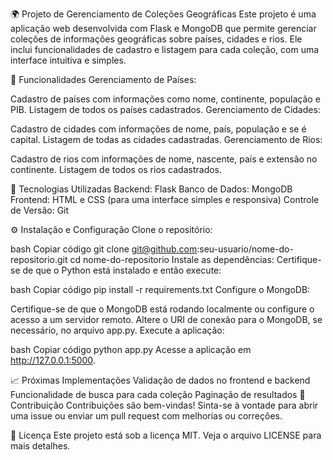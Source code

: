 🌍 Projeto de Gerenciamento de Coleções Geográficas
Este projeto é uma aplicação web desenvolvida com Flask e MongoDB que permite gerenciar coleções de informações geográficas sobre países, cidades e rios. Ele inclui funcionalidades de cadastro e listagem para cada coleção, com uma interface intuitiva e simples.

🔧 Funcionalidades
Gerenciamento de Países:

Cadastro de países com informações como nome, continente, população e PIB.
Listagem de todos os países cadastrados.
Gerenciamento de Cidades:

Cadastro de cidades com informações de nome, país, população e se é capital.
Listagem de todas as cidades cadastradas.
Gerenciamento de Rios:

Cadastro de rios com informações de nome, nascente, país e extensão no continente.
Listagem de todos os rios cadastrados.

🚀 Tecnologias Utilizadas
Backend: Flask
Banco de Dados: MongoDB
Frontend: HTML e CSS (para uma interface simples e responsiva)
Controle de Versão: Git

⚙️ Instalação e Configuração
Clone o repositório:

bash
Copiar código
git clone git@github.com:seu-usuario/nome-do-repositorio.git
cd nome-do-repositorio
Instale as dependências: Certifique-se de que o Python está instalado e então execute:

bash
Copiar código
pip install -r requirements.txt
Configure o MongoDB:

Certifique-se de que o MongoDB está rodando localmente ou configure o acesso a um servidor remoto.
Altere o URI de conexão para o MongoDB, se necessário, no arquivo app.py.
Execute a aplicação:

bash
Copiar código
python app.py
Acesse a aplicação em http://127.0.0.1:5000.

📈 Próximas Implementações
 Validação de dados no frontend e backend
 Funcionalidade de busca para cada coleção
 Paginação de resultados
🤝 Contribuição
Contribuições são bem-vindas! Sinta-se à vontade para abrir uma issue ou enviar um pull request com melhorias ou correções.

📄 Licença
Este projeto está sob a licença MIT. Veja o arquivo LICENSE para mais detalhes.
